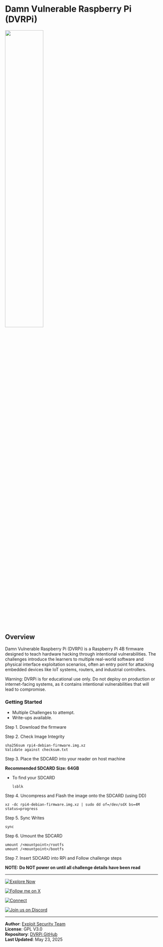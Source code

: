 # Damn Vulnerable Raspberry Pi (DVRPi)

<img src="https://github.com/user-attachments/assets/18a4a5ad-4386-4c8f-b7f5-1d3423fda4c4" height=50% width=50%>

## Overview

Damn Vulnerable Raspberry Pi (DVRPi) is a Raspberry Pi 4B firmware designed to teach hardware hacking through intentional vulnerabilities. The challenges introduce the learners to multiple real-world software and physical interface exploitation scenarios, often an entry point for attacking embedded devices like IoT systems, routers, and industrial controllers.

Warning: DVRPi is for educational use only. Do not deploy on production or internet-facing systems, as it contains intentional vulnerabilities that will lead to compromise.

### Getting Started

- Multiple Challenges to attempt.
- Write-ups available.

Step 1. Download the firmware

Step 2. Check Image Integrity

```
sha256sum rpi4-debian-firmware.img.xz
Validate against checksum.txt
```
 
Step 3. Place the SDCARD into your reader on host machine

**Recommended SDCARD Size: 64GB**

- To find your SDCARD
   ```
   lsblk
   ```
   
Step 4. Uncompress and Flash the image onto the SDCARD (using DD)

  ```
  xz -dc rpi4-debian-firmware.img.xz | sudo dd of=/dev/sdX bs=4M status=progress
  ```

Step 5. Sync Writes

 ```
 sync
 ```

Step 6. Umount the SDCARD
 ```
 umount /<mountpoint>/rootfs
 umount /<mountpoint>/bootfs
 ```

Step 7. Insert SDCARD into RPi and Follow challenge steps

**NOTE: Do NOT power on until all challenge details have been read**

---

[![Explore Now](https://img.shields.io/badge/Explore-Our_Site-blueviolet?logo=googlechrome&logoColor=white)](https://www.exploitsecurity.io)

[![Follow me on X](https://img.shields.io/badge/Follow-X-1DA1F2?logo=twitter&logoColor=white)](https://x.com/3xploit5ecurit7)

[![Connect](https://img.shields.io/badge/Connect-LinkdIn-0A66C2?logo=linkedin&logoColor=white)](https://www.linkedin.com/company/exploitsecurityio)

[![Join us on Discord](https://img.shields.io/badge/Join-Discord-5865F2?logo=discord&logoColor=white)](https://discord.gg/FvvRWhmr)

---

**Author**: [Exploit Security Team](https://www.exploitsecurity.io)  
**License**: GPL V3.0  
**Repository**: [DVRPi GitHub](https://github.com/exploitsecurityio/DVRPi)  
**Last Updated**: May 23, 2025
